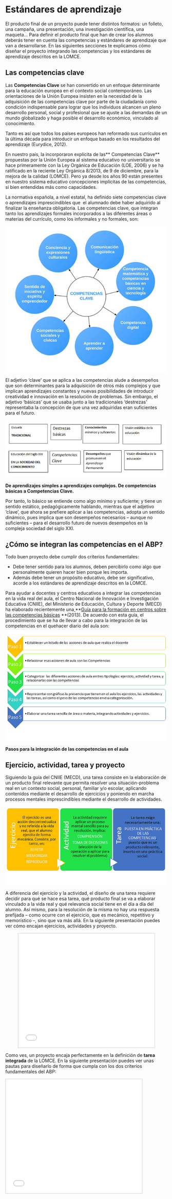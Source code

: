 
# Estándares de aprendizaje

El producto final de un proyecto puede tener distintos formatos: un folleto, una campaña, una presentación, una investigación científica, una maqueta… Para definir el producto final que han de crear los alumnos deberás tener en cuenta las competencias y estándares de aprendizaje que van a desarrollarse. En las siguientes secciones te explicamos cómo diseñar el proyecto integrando las competencias y los estándares de aprendizaje descritos en la LOMCE.

## Las competencias clave

Las **Competencias Clave** se han convertido en un enfoque determinante para la educación europea en el contexto social contemporáneo. Las orientaciones de la Unión Europea insisten en la necesidad de la adquisición de las competencias clave por parte de la ciudadanía como condición indispensable para lograr que los individuos alcancen un pleno desarrollo personal, social y profesional que se ajuste a las demandas de un mundo globalizado y haga posible el desarrollo económico, vinculado al conocimiento.

Tanto es así que todos los países europeos han reformado sus currículos en la última década para introducir un enfoque basado en los resultados del aprendizaje (Eurydice, 2012).

En nuestro país, la incorporaron explícita de las** Competencias Clave** propuestas por la Unión Europea al sistema educativo no universitario se hace primeramente con la Ley Orgánica de Educación (LOE, 2006) y se ha ratificado en la reciente Ley Orgánica 8/2013, de 9 de diciembre, para la mejora de la calidad (LOMCE). Pero ya desde los años 90 están presentes en nuestro sistema educativo concepciones implícitas de las competencias, si bien entendidas más como capacidades.

La normativa española, a nivel estatal, ha definido siete competencias clave o aprendizajes imprescindibles que  el alumnado debe haber adquirido al finalizar la enseñanza obligatoria. Las competencias clave, que integran tanto los aprendizajes formales incorporados a las diferentes áreas o materias del currículo, como los informales y no formales, son:



![](img/competencias.png)



El adjetivo ‘clave’ que se aplica a las competencias alude a desempeños que son determinantes para la adquisición de otros más complejos y que implican aprendizajes constantes y nuevas posibilidades de introducir creatividad e innovación en la resolución de problemas. Sin embargo, el adjetivo ‘básicas’ que se usaba junto a las tradicionales ‘destrezas’ representaba la concepción de que una vez adquiridas eran suficientes para el futuro.

![](img/clave_basica.png)

**De aprendizajes simples a aprendizajes complejos. De competencias básicas a Competencias Clave.**



Por tanto, lo básico se entiende como algo mínimo y suficiente; y tiene un sentido estático, pedagógicamente hablando, mientras que el adjetivo ‘clave’, que ahora se prefiere aplicar a las competencias, adopta un sentido dinámico, pues implica que son desempeños necesarios – aunque no suficientes – para el desarrollo futuro de nuevos desempeños en la compleja sociedad del siglo XXI.

## ¿Cómo se integran las competencias en el ABP?

Todo buen proyecto debe cumplir dos criterios fundamentales: 

- Debe tener sentido para los alumnos, deben percibirlo como algo que personalmente quieren hacer bien porque les importa.
- Además debe tener un propósito educativo, debe ser significativo, acorde a los estándares de aprendizaje descritos en la LOMCE.

Para ayudar a docentes y centros educativos a integrar las competencias en la vida real del aula, el Centro Nacional de Innovación e Investigación Educativa (CNIIE), del Ministerio de Educación, Cultura y Deporte (MECD) ha elaborado recientemente una[ ](https://sede.educacion.gob.es/publiventa/detalle.action?cod=16109)**[Guía para la formación en centros sobre las competencias básicas](https://sede.educacion.gob.es/publiventa/detalle.action?cod=16109) **(2013). De acuerdo con esta guía, el procedimiento que se ha de llevar a cabo para la integración de las competencias en el quehacer diario del aula son:

![](img/competencias4.png)

**Pasos para la integración de las competencias en el aula**

## Ejercicio, actividad, tarea y proyecto

Siguiendo la guía del CNIIE (MECD), una tarea consiste en la elaboración de un producto final relevante que permita resolver una situación-problema real en un contexto social, personal, familiar y/o escolar, aplicando contenidos mediante el desarrollo de ejercicios y poniendo en marcha procesos mentales imprescindibles mediante el desarrollo de actividades.

![](img/competencias5.png)

A diferencia del ejercicio y la actividad, el diseño de una tarea requiere decidir para qué se hace esa tarea, qué producto final se va a elaborar vinculado a la vida real y qué relevancia social tiene en el día a día del alumno. Así mismo, para la resolución de la misma no hay una respuesta prefijada – como ocurre con el ejercicio, que es mecánico, repetitivo y memorístico –, sino que va más allá. En la siguiente presentación puedes ver cómo encajan ejercicios, actividades y proyecto.

<iframe width="425" height="355" style="border: 1px solid #cccccc; margin-bottom: 5px; max-width: 100%; display: block; margin-left: auto; margin-right: auto;" src="//www.slideshare.net/slideshow/embed_code/44695702" frameborder="0" marginwidth="0" marginheight="0" scrolling="no" allowfullscreen=""></iframe>



Como ves, un proyecto encaja perfectamente en la definición de **tarea integrada** de la LOMCE. En la siguiente presentación puedes ver unas pautas para diseñarlo de forma que cumpla con los dos criterios fundamentales del ABP:

<iframe width="425" height="355" style="border: 1px solid #CCC; border-width: 1px; margin-bottom: 5px; max-width: 100%;" src="//www.slideshare.net/slideshow/embed_code/44258426" frameborder="0" marginwidth="0" marginheight="0" scrolling="no" allowfullscreen=""></iframe>


